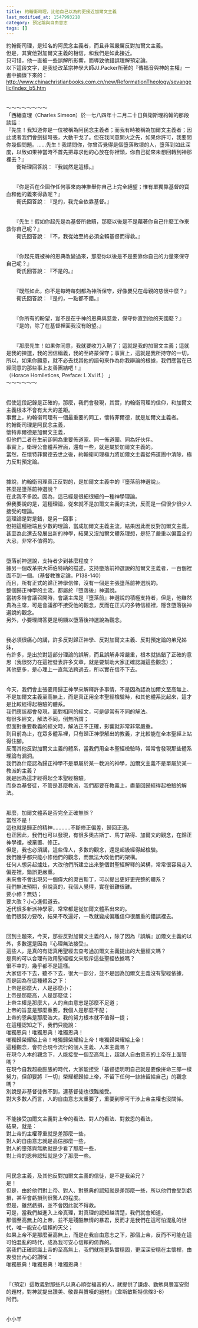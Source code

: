 ```yaml
---
title: 約翰衛司理，比他自己以為的更接近加爾文主義
last_modified_at: 1547993218
category: 預定論與自由意志
tags: []
---
```


約翰衛司理，是知名的阿民念主義者，而且非常嚴厲反對加爾文主義。<br>但是，其實他對加爾文主義的相信，和我們是如此接近。<br>只可惜，他一直被一些誤解所影響，而導致他錯誤理解預定論。<br><!--more-->以下這段文字，是我從改革宗神學大師J.I.Packer所著的『傳福音與神的主權』一書中摘錄下來的：<br>http://www.chinachristianbooks.com.cn/new/ReformationTheology/sevangelic/index_b5.htm<br><br><br>～～～～～～～～<br>「西緬查理（Charles Simeon）於一七八四年十二月二十日與衛斯理約翰的那段談話︰<br>『先生！我知道你是一位被稱為阿民念主義者；而我有時被稱為加爾文主義者；因此或者我們會劍拔弩張，大動干戈了。但在我同意開火之先，如果你許可，我要問你幾個問題。……先生！我請問你，你曾否覺得是個墮落敗壞的人，墮落到如此深度，以致如果神當時不首先把尋求他的心放在你裡頭，你自己從來未想回轉到神那裡去？』 <br>　　衛斯理回答說︰『我誠然是這樣。』 <br><br><br>　　『你是否在企圖作任何事來向神推舉你自己上完全絕望；惟有單獨靠基督的寶血和他的義來得救呢？』 <br>　　衛氏回答說︰『是的，我完全依靠基督。』 <br><br><br>　　『先生！假如你起先是為基督所救贖，那麼以後是不是藉著你自己什麼工作來救你自己呢？』 <br>　　衛氏回答說︰『不，我從始至終必須全賴基督而得救。』 <br><br><br>　　『你起先既被神的恩典改變過來，那麼你以後是不是要靠你自己的力量來保守自己呢？』 <br>　　衛氏回答說︰『不是的。』 <br><br><br>　　『既然如此，你不是每時每刻都為神所保守，好像嬰兒在母親的慈懷中麼？』 <br>　　衛氏回答說︰『是的，一點都不錯。』<br> <br><br>　　『你所有的盼望，豈不是在乎神的恩典與慈愛，保守你直到他的天國麼？』 <br>　　『是的，除了在基督裡面我沒有盼望。』 <br><br><br>　　『那麼先生！如果你同意，我就要收刀入鞘了；這就是我的加爾文主義；這就是我的揀選，我的因信稱義，我的至終蒙保守；事實上，這就是我所持守的一切，所以，如果你願意，就不必去找其他的語句來作為你我辯論的根據，我們應當在已經同意的那些事上友善團結吧！』<br>（Horace Homiletices, Preface: I. Xvi if.） 」<br>～～～～～～<br><br><br>假使這段記錄是正確的，那麼，我們會發現，其實，約翰衛司理的信仰，和加爾文主義根本不會有太大的差距。<br>事實上，約翰衛司理有一個最重要的同工，懷特菲爾德，就是加爾文主義者。<br>約翰衛司理是阿民念主義，<br>懷特菲爾德是加爾文主義，<br>但他們二者在生前卻同為重要佈道家、同一佈道團、同為好伙伴。<br>事實上，衛理公會體系裡面，還有一些，就是屬於加爾文主義的。<br>當然，在懷特菲爾德去世之後，約翰衛司理極力將加爾文主義從佈道團中清除，極力反對預定論。<br><br><br>據說，約翰衛司理真正反對的，是加爾文主義中的『墮落前神選說』。<br>甚麼是墮落前神選說？<br>在此我不多說。因為，這已經是很細很細的一種神學理論。<br>但我要說的是，這種理論，從來就不是加爾文主義的主流，反而是一個很少很少人接受的理論。<br>這理論是對是錯，是另一回事；<br>但把這種極端且少數的理論，當成加爾文主義主流，結果因此而反對加爾文主義，<br>甚至為此還去發展出新的神學，結果又沒加爾文體系理想，是犯了嚴重以偏蓋全的大忌，非常不值得的。<br><br><br>墮落前神選說，支持者少到甚麼程度？<br>據另一個改革宗大師伯特納的描述，支持墮落前神選說的加爾文主義者，一百個裡面不到一個。（基督教豫定論，P138-140）<br>而且，所有正式的歸正神學信條，沒有一個是主張墮落前神選說的。<br>整個歸正神學的主流，都屬於『墮落後』神選說。<br>當初多特會議召開時，會議主席是『墮落前』神選說的積極支持者，但是，他雖然貴為主席，可是會議卻不接受他的觀念，反而在正式的多特信經裡，隱含墮落後神選說的觀念。<br>另外，小要理問答更是明顯以墮落後神選說為觀念。<br><br><br>我必須很痛心的講，許多反對歸正神學、反對加爾文主義、反對預定論的弟兄姊妹，<br>有許多，是出於對這部分理論的誤解，而且誤解非常嚴重，根本就搞錯了正確的意思（我很努力在這裡發表許多文章，就是要幫助大家正確認識這些觀念）；<br>其他更多，是心理上一直無法跨過去，所以實在信不下去。<br><br><br>今天，我們會主張要用歸正神學來解釋許多事情，不是因為認為加爾文至高無上、不是加爾文主義至高無上，而是真正用全本聖經檢驗時，和其他體系比起來，這才是比較經得起檢驗的體系。<br>我們應該都會發現，面對相同的經文，可是卻常有不同的解法。<br>有很多經文，解法不同，倒無所謂；<br>但面對重要教義的經文時，解法正不正確，影響就非常非常嚴重。<br>到目前為止，在眾多體系裡，只有歸正神學解出的教義，才比較能在全本聖經上站得住腳。<br>反而其他反對加爾文主義的體系，當我們用全本聖經檢驗時，常常會發現那些體系理論有漏洞。<br>我們為什麼認為歸正神學不是單屬於某一教派的神學，加爾文主義不是單屬於某一教派的主義？<br>就是因為這才經得起全本聖經檢驗。<br>而身為基督徒，不管是甚麼教派，我們都要在教義上，盡量回歸經得起檢驗的解法。<br><br><br>那麼，加爾文體系是否完全正確無誤？<br>當然不是！<br>這也就是歸正的精神…………不斷修正偏差，歸回正道。<br>也正因此，我們也可以發現，有很多奧古斯丁、馬丁路得、加爾文的觀念，在歸正神學裡，被棄置、修正。<br>但是，我也必須講，這些偉人，多數的觀念，還是超級經得起檢驗。<br>我們幾乎都只能小修他們的觀念，而無法大改他們的架構。<br>任何人想另起爐灶，大改他們所建立出來整個對聖經解釋的架構，常常很容易走入偏差裡，錯誤更嚴重。<br>未來會不會出現另一個偉大的奧古斯丁，可以提出更好更完整的體系？<br>我們無法預期，但說真的，我個人覺得，實在很難很難。<br>要小修？無妨；<br>要大改？小心進假道去。<br>近代很多新派神學家，常常都是從加爾文體系出來的。<br>他們很努力要改，結果不改還好，一改就變成偏離信仰很嚴重的錯誤裡去。<br><br><br>回到主題來，今天，那些反對加爾文主義的人，除了因為『誤解』加爾文主義的以外，多數還是因為『心理無法接受』。<br>這些人，是真的有認真用聖經去查考過加爾文主義提出的大量經文嗎？<br>是真的可以合理有效用聖經經文來駁斥這些聖經依據嗎？<br>很不幸的，幾乎都不是這樣。<br>大家信不下去，聽不下去，很大一部分，並不是因為加爾文主義沒有聖經依據，<br>而是因為在這種體系之下：<br>上帝是那麼大，人是那麼小；<br>上帝是那麼高，人是那麼低；<br>上帝主權是那麼大，人的自由意志是那麼不足道；<br>上帝的旨意是那麼重要，我個人是那麼不配；<br>上帝的恩典是那麼浩大，我的努力根本就不值得一提；<br>在這種認知之下，我們只能說：<br>唯獨恩典！唯獨恩典！唯獨恩典！<br>唯獨歸榮耀給上帝！唯獨歸榮耀給上帝！唯獨歸榮耀給上帝！<br>這種觀念，會符合現今流行的個人主義、人本主義嗎？<br>在現今人本的觀念下，人能接受一個至高無上，超越人自由意志的上帝在上面管嗎？<br>在現今自我超級膨脹的時代，大家能接受「基督徒明明自己就是要像拼命三郎一樣努力，但卻要將『一切』榮耀都歸給上帝，不留下任何一絲絲留給自己」的觀念嗎？<br>別說是非基督徒做不到，連基督徒也很難接受。<br>對大多數人而言，人的自由意志太重要了，重要到寧可干涉上帝主權也沒關係。<br><br><br>不能接受加爾文主義對上帝的看法、對人的看法、對救恩的看法，<br>結果，就是：<br>對上帝的主權尊重就是差那麼一些，<br>對人的自由意志就是高估那麼一些，<br>對人的墮落與無助就是少看了那麼一些，<br>對上帝的恩典認知就是少了那麼一些。<br><br><br>阿民念主義，及其他反對加爾文主義的信徒，是不是我弟兄？<br>是！<br>但是，由於他們對上帝、對人、對恩典的認知就是差那麼一些，所以他們會受到虧損，甚至會虧損到很驚人的程度。<br>但是，雖然虧損，並不會因此就不得救。<br>可是，當我們越進入上帝真理，對真理的認知越清楚，我們就會知道，<br>那個至高無上的上帝，並不是殘酷無情的暴君，反而才是我們在這可怕混亂的世代，唯一能安心信賴的天父；<br>如果上帝不是那麼至高無上，而是在我自由意志之下，那個上帝，反而不可能在這可怕混亂的時代，成為我可安心信賴的倚靠的。<br>當我們正確認識上帝的至高無上，我們就能更紮實穩固，更深深安穩在主懷裡，由衷發出內心的讚嘆：<br>唯獨恩典！唯獨恩典！唯獨恩典！ <br><br><br>『（預定）這教義對那些凡以真心順從福音的人，就提供了謙虛、勤勉與豐富安慰的題材，對神就提出讚美、敬畏與贊嘆的題材』（韋斯敏斯特信條3-8）<br>阿們。<br><br><br>小小羊<br><br><p>&nbsp;</p>
